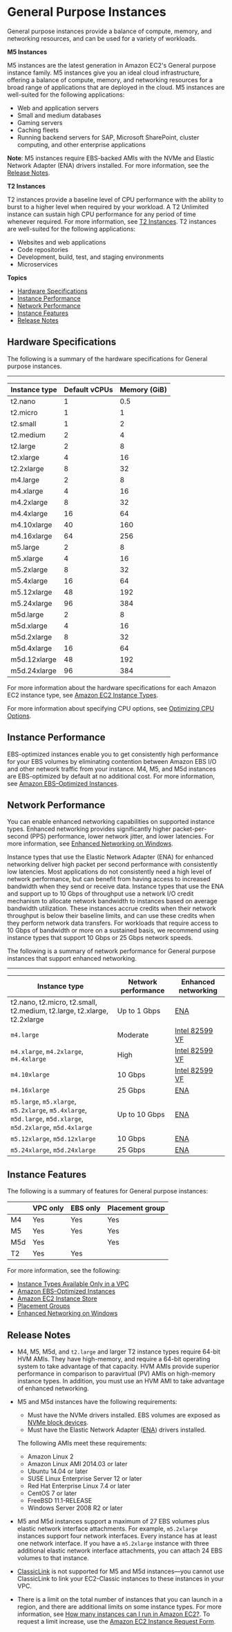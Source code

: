 # General Purpose Instances<a name="general-purpose-instances"></a>

General purpose instances provide a balance of compute, memory, and networking resources, and can be used for a variety of workloads\.

**M5 Instances**

M5 instances are the latest generation in Amazon EC2's General purpose instance family\. M5 instances give you an ideal cloud infrastructure, offering a balance of compute, memory, and networking resources for a broad range of applications that are deployed in the cloud\. M5 instances are well\-suited for the following applications:
+ Web and application servers
+ Small and medium databases
+ Gaming servers
+ Caching fleets
+ Running backend servers for SAP, Microsoft SharePoint, cluster computing, and other enterprise applications

**Note**: M5 instances require EBS\-backed AMIs with the NVMe and Elastic Network Adapter \(ENA\) drivers installed\. For more information, see the [Release Notes](#general-purpose-instances-limits)\.

**T2 Instances**

T2 instances provide a baseline level of CPU performance with the ability to burst to a higher level when required by your workload\. A T2 Unlimited instance can sustain high CPU performance for any period of time whenever required\. For more information, see [T2 Instances](t2-instances.md)\. T2 instances are well\-suited for the following applications:
+ Websites and web applications
+ Code repositories
+ Development, build, test, and staging environments
+ Microservices

**Topics**
+ [Hardware Specifications](#general-purpose-hardware)
+ [Instance Performance](#general-purpose-performance)
+ [Network Performance](#general-purpose-network-performance)
+ [Instance Features](#general-purpose-features)
+ [Release Notes](#general-purpose-instances-limits)

## Hardware Specifications<a name="general-purpose-hardware"></a>

The following is a summary of the hardware specifications for General purpose instances\.


****  

| Instance type | Default vCPUs | Memory \(GiB\) | 
| --- | --- | --- | 
| t2\.nano | 1 | 0\.5 | 
| t2\.micro | 1 | 1 | 
| t2\.small | 1 | 2 | 
| t2\.medium | 2 | 4 | 
| t2\.large | 2 | 8 | 
| t2\.xlarge | 4 | 16 | 
| t2\.2xlarge | 8 | 32 | 
| m4\.large | 2 | 8 | 
| m4\.xlarge | 4 | 16 | 
| m4\.2xlarge | 8 | 32 | 
| m4\.4xlarge | 16 | 64 | 
| m4\.10xlarge | 40 | 160 | 
| m4\.16xlarge | 64 | 256 | 
| m5\.large | 2 | 8 | 
| m5\.xlarge | 4 | 16 | 
| m5\.2xlarge | 8 | 32 | 
| m5\.4xlarge | 16 | 64 | 
| m5\.12xlarge | 48 | 192 | 
| m5\.24xlarge | 96 | 384 | 
| m5d\.large | 2 | 8 | 
| m5d\.xlarge | 4 | 16 | 
| m5d\.2xlarge | 8 | 32 | 
| m5d\.4xlarge | 16 | 64 | 
| m5d\.12xlarge | 48 | 192 | 
| m5d\.24xlarge | 96 | 384 | 

For more information about the hardware specifications for each Amazon EC2 instance type, see [Amazon EC2 Instance Types](https://aws.amazon.com/ec2/instance-types/)\.

For more information about specifying CPU options, see [Optimizing CPU Options](instance-optimize-cpu.md)\.

## Instance Performance<a name="general-purpose-performance"></a>

EBS\-optimized instances enable you to get consistently high performance for your EBS volumes by eliminating contention between Amazon EBS I/O and other network traffic from your instance\. M4, M5, and M5d instances are EBS\-optimized by default at no additional cost\. For more information, see [Amazon EBS–Optimized Instances](EBSOptimized.md)\.

## Network Performance<a name="general-purpose-network-performance"></a>

You can enable enhanced networking capabilities on supported instance types\. Enhanced networking provides significantly higher packet\-per\-second \(PPS\) performance, lower network jitter, and lower latencies\. For more information, see [Enhanced Networking on Windows](enhanced-networking.md)\.

Instance types that use the Elastic Network Adapter \(ENA\) for enhanced networking deliver high packet per second performance with consistently low latencies\. Most applications do not consistently need a high level of network performance, but can benefit from having access to increased bandwidth when they send or receive data\. Instance types that use the ENA and support up to 10 Gbps of throughput use a network I/O credit mechanism to allocate network bandwidth to instances based on average bandwidth utilization\. These instances accrue credits when their network throughput is below their baseline limits, and can use these credits when they perform network data transfers\. For workloads that require access to 10 Gbps of bandwidth or more on a sustained basis, we recommend using instance types that support 10 Gbps or 25 Gbps network speeds\.

The following is a summary of network performance for General purpose instances that support enhanced networking\.


****  

| Instance type | Network performance | Enhanced networking | 
| --- | --- | --- | 
| t2\.nano, t2\.micro, t2\.small, t2\.medium, t2\.large, t2\.xlarge, t2\.2xlarge | Up to 1 Gbps | [ENA](enhanced-networking-ena.md) | 
|  `m4.large`  |  Moderate  |  [Intel 82599 VF](sriov-networking.md)  | 
|  `m4.xlarge`, `m4.2xlarge`, `m4.4xlarge`  |  High  |  [Intel 82599 VF](sriov-networking.md)  | 
|  `m4.10xlarge`  |  10 Gbps  |  [Intel 82599 VF](sriov-networking.md)  | 
|  `m4.16xlarge`  |  25 Gbps  |  [ENA](enhanced-networking-ena.md)  | 
|  `m5.large`, `m5.xlarge`, `m5.2xlarge`, `m5.4xlarge`, `m5d.large`, `m5d.xlarge`, `m5d.2xlarge`, `m5d.4xlarge`  |  Up to 10 Gbps  | [ENA](enhanced-networking-ena.md) | 
|  `m5.12xlarge`, `m5d.12xlarge`  |  10 Gbps  | [ENA](enhanced-networking-ena.md) | 
|  `m5.24xlarge`, `m5d.24xlarge`  |  25 Gbps  | [ENA](enhanced-networking-ena.md) | 

## Instance Features<a name="general-purpose-features"></a>

The following is a summary of features for General purpose instances:


|  | VPC only | EBS only | Placement group | 
| --- | --- | --- | --- | 
|  M4  |  Yes  |  Yes  |  Yes  | 
|  M5  |  Yes  |  Yes  |  Yes  | 
|  M5d  |  Yes  |  |  Yes  | 
|  T2  |  Yes  |  Yes  |   | 

For more information, see the following:
+ [Instance Types Available Only in a VPC](using-vpc.md#vpc-only-instance-types)
+ [Amazon EBS–Optimized Instances](EBSOptimized.md)
+ [Amazon EC2 Instance Store](InstanceStorage.md)
+ [Placement Groups](placement-groups.md)
+ [Enhanced Networking on Windows](enhanced-networking.md)

## Release Notes<a name="general-purpose-instances-limits"></a>
+ M4, M5, M5d, and `t2.large` and larger T2 instance types require 64\-bit HVM AMIs\. They have high\-memory, and require a 64\-bit operating system to take advantage of that capacity\. HVM AMIs provide superior performance in comparison to paravirtual \(PV\) AMIs on high\-memory instance types\. In addition, you must use an HVM AMI to take advantage of enhanced networking\.
+ M5 and M5d instances have the following requirements:
  + Must have the NVMe drivers installed\. EBS volumes are exposed as [NVMe block devices](nvme-ebs-volumes.md)\.
  + Must have the Elastic Network Adapter \([ENA](enhanced-networking-ena.md)\) drivers installed\.

  The following AMIs meet these requirements:
  + Amazon Linux 2
  + Amazon Linux AMI 2014\.03 or later
  + Ubuntu 14\.04 or later
  + SUSE Linux Enterprise Server 12 or later
  + Red Hat Enterprise Linux 7\.4 or later
  + CentOS 7 or later
  + FreeBSD 11\.1\-RELEASE
  + Windows Server 2008 R2 or later
+ M5 and M5d instances support a maximum of 27 EBS volumes plus elastic network interface attachments\. For example, `m5.2xlarge` instances support four network interfaces\. Every instance has at least one network interface\. If you have a `m5.2xlarge` instance with three additional elastic network interface attachments, you can attach 24 EBS volumes to that instance\.
+ [ClassicLink](vpc-classiclink.md) is not supported for M5 and M5d instances—you cannot use ClassicLink to link your EC2\-Classic instances to these instances in your VPC\.
+ There is a limit on the total number of instances that you can launch in a region, and there are additional limits on some instance types\. For more information, see [How many instances can I run in Amazon EC2?](https://aws.amazon.com/ec2/faqs/#How_many_instances_can_I_run_in_Amazon_EC2)\. To request a limit increase, use the [Amazon EC2 Instance Request Form](https://console.aws.amazon.com/support/home#/case/create?issueType=service-limit-increase&limitType=service-code-ec2-instances)\.
